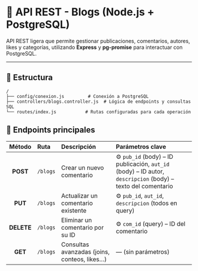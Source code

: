 # 📝 API REST - Blogs (Node.js + PostgreSQL)

API REST ligera que permite gestionar publicaciones, comentarios, autores, likes y categorías, utilizando **Express** y **pg-promise** para interactuar con PostgreSQL.

---

## 🚀 Estructura

```plaintext
/
├── config/conexion.js         # Conexión a PostgreSQL
├── controllers/blogs.controller.js  # Lógica de endpoints y consultas SQL
└── routes/index.js           # Rutas configuradas para cada operación
```
## 📌 Endpoints principales


| Método  | Ruta     | Descripción                                   | Parámetros clave                                             |
|:-------:|:---------|:----------------------------------------------|:------------------------------------------------------------|
| **POST**    | `/blogs`  | Crear un nuevo comentario                     | ⚙️ `pub_id` (body) – ID publicación, `aut_id` (body) – ID autor, `descripcion` (body) – texto del comentario |
| **PUT**     | `/blogs`  | Actualizar un comentario existente            | ⚙️ `pub_id`, `aut_id`, `descripcion` (todos en query) |
| **DELETE**  | `/blogs`  | Eliminar un comentario por su ID             | ⚙️ `com_id` (query) – ID del comentario |
| **GET**     | `/blogs`  | Consultas avanzadas (joins, conteos, likes…) | — (sin parámetros) |

